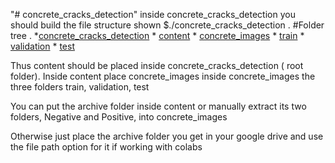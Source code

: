 "# concrete_cracks_detection" 
inside concrete_cracks_detection you should build the file structure shown 
$./concrete_cracks_detection .
#Folder tree
.
  *[concrete_cracks_detection](./concrete_cracks_detection)
     * [content](./concrete_cracks_detection/content)
         * [concrete_images](./concrete_cracks_detection/content/concrete_images)
            * [train](./concrete_cracks_detection/content/concrete_images/train)
            * [validation](./concrete_cracks_detection/content/concrete_images/validation)
            * [test](./concrete_cracks_detection/content/concrete_images/test)
     
Thus content should be placed inside concrete_cracks_detection ( root folder). Inside content place concrete_images inside concrete_images the three folders train, validation, test

You can put the archive folder inside content or manually extract its two folders, Negative and Positive, into concrete_images

Otherwise just place the archive folder you get in your google drive and use the file path option for it if working with colabs